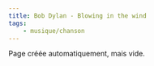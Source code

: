 ```yaml
---
title: Bob Dylan - Blowing in the wind
tags:
    - musique/chanson
---
```


Page créée automatiquement, mais vide.
